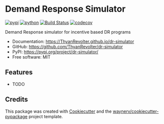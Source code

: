 # Demand Response Simulator


[![pypi](https://img.shields.io/pypi/v/dr-simulator.svg)](https://pypi.org/project/dr-simulator/)
[![python](https://img.shields.io/pypi/pyversions/dr-simulator.svg)](https://pypi.org/project/dr-simulator/)
[![Build Status](https://github.com/ThyanRevolter/dr-simulator/actions/workflows/dev.yml/badge.svg)](https://github.com/ThyanRevolter/dr-simulator/actions/workflows/dev.yml)
[![codecov](https://codecov.io/gh/ThyanRevolter/dr-simulator/branch/main/graphs/badge.svg)](https://codecov.io/github/ThyanRevolter/dr-simulator)



Demand Response simulator for incentive based DR programs


* Documentation: <https://ThyanRevolter.github.io/dr-simulator>
* GitHub: <https://github.com/ThyanRevolter/dr-simulator>
* PyPI: <https://pypi.org/project/dr-simulator/>
* Free software: MIT


## Features

* TODO

## Credits

This package was created with [Cookiecutter](https://github.com/audreyr/cookiecutter) and the [waynerv/cookiecutter-pypackage](https://github.com/waynerv/cookiecutter-pypackage) project template.
